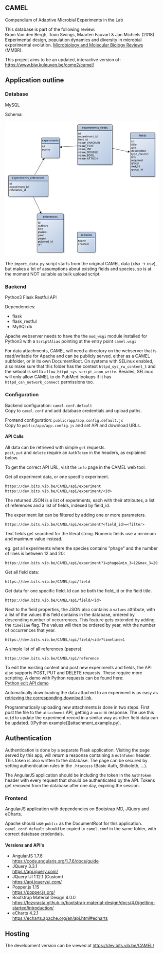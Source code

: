 ## CAMEL

Compendium of Adaptive Microbial Experiments in the Lab

This database is part of the following review:  
Bram Van den Bergh,
Toon Swings, Maarten Fauvart & Jan Michiels (2018) Experimental
design, population dynamics and diversity in microbial experimental
evolution. [Microbiology and Molecular Biology Reviews][MMBR] (MMBR).

[MMBR]: http://mmbr.asm.org/


This project aims to be an updated, interactive version of:  
https://www.biw.kuleuven.be/comp2/camel/

## Application outline
### Database
MySQL

Schema:

![Database schema overview](admin/db_overview.png)

The `import_data.py` script starts from the original CAMEL data (xlsx
-> csv), but makes a lot of assumptions about existing fields and
species, so is at the moment NOT suitable as bulk upload script.


### Backend

Python3 Flask Restful API

Dependencies:

- flask
- flask_restful
- MySQLdb

Apache webserver needs to have the the `mod_wsgi` module installed for
Python3 with a `ScriptAlias` pointing at the entry point `camel.wsgi`

For data attachments, CAMEL will need a directory on the webserver
that is read/writable for Apache and can be publicly served, either as
a CAMEL subfolder, or in its own DocumentRoot. On systems with SELinux
enabled, also make sure that this folder has the context
`httpd_sys_rw_content_t` and the sebool is set to
`allow_httpd_sys_script_anon_write`. Besides, SELinux will only allow CAMEL
to do PubMed lookups if it has `httpd_can_network_connect` permissions too.

### Configuration

Backend configuration: `camel.conf.default`  
Copy to `camel.conf` and add database credentials and upload paths.

Frontend configuration: `public/app/app.config.default.js`  
Copy to `public/app/app.config.js` and set API and download URLs.

#### API Calls
All data can be retrieved with simple `get` requests.  
`post`, `put` and `delete` require an `AuthToken` in the headers, as explained below.

To get the correct API URL, visit the `info` page in the CAMEL web tool.

Get all experiment data, or one specific experiment.
```
https://dev.bits.vib.be/CAMEL/api/experiment
https://dev.bits.vib.be/CAMEL/api/experiment/<id>
```

The returned JSON is a list of experiments, each with their
attributes, a list of references and a list of fields, indexed by field_id.

The experiment list can be filtered by adding one or more parameters.
```
https://dev.bits.vib.be/CAMEL/api/experiment?<field_id>=<filter>
```
Text fields get searched for the literal string. Numeric fields use a minimum and maximum value instead.

eg. get all experiments where the species contains "phage" and the number of lines is between 12 and 20:
```
https://dev.bits.vib.be/CAMEL/api/experiment?1=phage&min_3=12&max_3=20
```

Get all field data:
```
https://dev.bits.vib.be/CAMEL/api/field
```

Get data for one specific field. Id can be both the field_id or the field title.
```
https://dev.bits.vib.be/CAMEL/api/field/<id>
```

Next to the field properties, the JSON also contains a `values`
attribute, with a list of the values this field contains in the
database, ordered by descending number of occurrences.  This feature
gets extended by adding the `timeline` flag. The values will then be
ordered by year, with the number of occurrences that year.

```
https://dev.bits.vib.be/CAMEL/api/field/<id>?timeline=1
```

A simple list of all references (papers):
```
https://dev.bits.vib.be/CAMEL/api/reference
```


To edit the existing content and post new experiments and fields, the
API also supports POST, PUT and DELETE requests. These require more
scripting. A demo with Python requests can be found here:  
[Python edit API demo](admin/import_example.py)

Automatically downloading the data attached to an experiment is as
easy as [retrieving the corresponding download link](admin/get_attachments.py).

Programmatically uploading new attachments is done in two steps. First
post the file to the `attachment` API, getting a `uuid` in
response. The use this `uuid` to update the experiment record in a
similar way as other field data can be updated. [(Python example)][attachment_example.py].

## Authentication

Authentication is done by a separate Flask application.  Visiting the
page served by this app, will return a response containing a
`AuthToken` header. This token is also written to the database. The
page can be secured by setting authentication rules in the `.htaccess`
(Basic Auth, Shiboleth, ...).

The AngularJS application should be including the token in the `AuthToken`
header with every request that should be authenticated by the
API. Tokens get removed from the database after one day, expiring the
session.



### Frontend

AngularJS application with dependencies on Bootstrap MD, JQuery and
eCharts.

Apache should use `public` as the DocumentRoot for this application.  
`camel.conf.default` should be copied to `camel.conf` in the same folder, with correct 
database credentials.

#### Versions and API's
 * AngularJS 1.7.6  
   https://code.angularjs.org/1.7.6/docs/guide
 * JQuery 3.3.1  
   https://api.jquery.com/
 * JQuery UI 1.12.1 (Custom)  
   https://api.jqueryui.com/
 * Popper.js 1.15  
   https://popper.js.org/
 * Bootstrap Material Design 4.0.0  
   https://fezvrasta.github.io/bootstrap-material-design/docs/4.0/getting-started/introduction/
 * eCharts 4.2.1  
   https://echarts.apache.org/en/api.html#echarts

## Hosting
The development version can be viewed at
https://dev.bits.vib.be/CAMEL/
